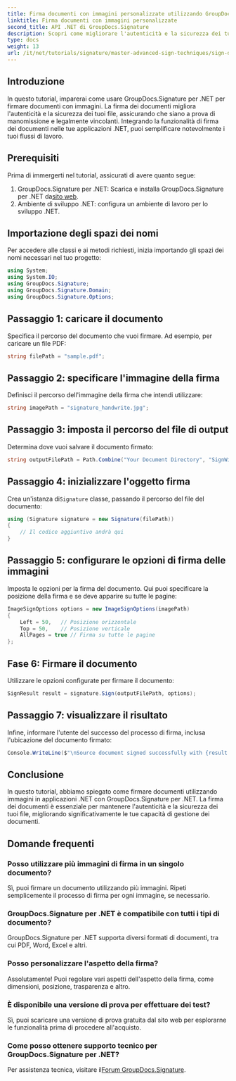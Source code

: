 ```yaml
---
title: Firma documenti con immagini personalizzate utilizzando GroupDocs.Signature
linktitle: Firma documenti con immagini personalizzate
second_title: API .NET di GroupDocs.Signature
description: Scopri come migliorare l'autenticità e la sicurezza dei tuoi documenti firmandoli con immagini personalizzate utilizzando GroupDocs.Signature per .NET. Questo tutorial passo dopo passo copre tutto, dal caricamento di un documento.
type: docs
weight: 13
url: /it/net/tutorials/signature/master-advanced-sign-techniques/sign-documents-with-custom-image/
---
```

## Introduzione

In questo tutorial, imparerai come usare GroupDocs.Signature per .NET per firmare documenti con immagini. La firma dei documenti migliora l'autenticità e la sicurezza dei tuoi file, assicurando che siano a prova di manomissione e legalmente vincolanti. Integrando la funzionalità di firma dei documenti nelle tue applicazioni .NET, puoi semplificare notevolmente i tuoi flussi di lavoro.

## Prerequisiti

Prima di immergerti nel tutorial, assicurati di avere quanto segue:

1.  GroupDocs.Signature per .NET: Scarica e installa GroupDocs.Signature per .NET da[sito web](https://releases.groupdocs.com/signature/net/).
2. Ambiente di sviluppo .NET: configura un ambiente di lavoro per lo sviluppo .NET.

## Importazione degli spazi dei nomi

Per accedere alle classi e ai metodi richiesti, inizia importando gli spazi dei nomi necessari nel tuo progetto:

```csharp
using System;
using System.IO;
using GroupDocs.Signature;
using GroupDocs.Signature.Domain;
using GroupDocs.Signature.Options;
```

## Passaggio 1: caricare il documento

Specifica il percorso del documento che vuoi firmare. Ad esempio, per caricare un file PDF:

```csharp
string filePath = "sample.pdf";
```

## Passaggio 2: specificare l'immagine della firma

Definisci il percorso dell'immagine della firma che intendi utilizzare:

```csharp
string imagePath = "signature_handwrite.jpg";
```

## Passaggio 3: imposta il percorso del file di output

Determina dove vuoi salvare il documento firmato:

```csharp
string outputFilePath = Path.Combine("Your Document Directory", "SignWithImage", "SignedDocument.pdf");
```

## Passaggio 4: inizializzare l'oggetto firma

 Crea un'istanza di`Signature` classe, passando il percorso del file del documento:

```csharp
using (Signature signature = new Signature(filePath))
{
    // Il codice aggiuntivo andrà qui
}
```

## Passaggio 5: configurare le opzioni di firma delle immagini

Imposta le opzioni per la firma del documento. Qui puoi specificare la posizione della firma e se deve apparire su tutte le pagine:

```csharp
ImageSignOptions options = new ImageSignOptions(imagePath)
{
    Left = 50,   // Posizione orizzontale
    Top = 50,    // Posizione verticale
    AllPages = true // Firma su tutte le pagine
};
```

## Fase 6: Firmare il documento

Utilizzare le opzioni configurate per firmare il documento:

```csharp
SignResult result = signature.Sign(outputFilePath, options);
```

## Passaggio 7: visualizzare il risultato

Infine, informare l'utente del successo del processo di firma, inclusa l'ubicazione del documento firmato:

```csharp
Console.WriteLine($"\nSource document signed successfully with {result.Succeeded.Count} signature(s).\nFile saved at {outputFilePath}.");
```

## Conclusione

In questo tutorial, abbiamo spiegato come firmare documenti utilizzando immagini in applicazioni .NET con GroupDocs.Signature per .NET. La firma dei documenti è essenziale per mantenere l'autenticità e la sicurezza dei tuoi file, migliorando significativamente le tue capacità di gestione dei documenti.

## Domande frequenti

### Posso utilizzare più immagini di firma in un singolo documento?

Sì, puoi firmare un documento utilizzando più immagini. Ripeti semplicemente il processo di firma per ogni immagine, se necessario.

### GroupDocs.Signature per .NET è compatibile con tutti i tipi di documento?

GroupDocs.Signature per .NET supporta diversi formati di documenti, tra cui PDF, Word, Excel e altri.

### Posso personalizzare l'aspetto della firma?

Assolutamente! Puoi regolare vari aspetti dell'aspetto della firma, come dimensioni, posizione, trasparenza e altro.

### È disponibile una versione di prova per effettuare dei test?

Sì, puoi scaricare una versione di prova gratuita dal sito web per esplorarne le funzionalità prima di procedere all'acquisto.

### Come posso ottenere supporto tecnico per GroupDocs.Signature per .NET?

 Per assistenza tecnica, visitare il[Forum GroupDocs.Signature](https://forum.groupdocs.com/c/signature/13).